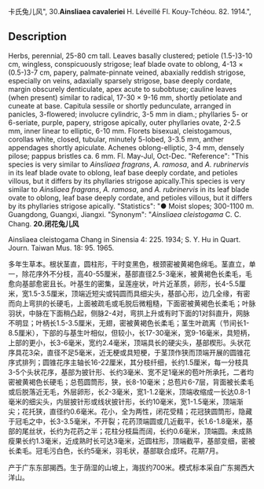 卡氏兔儿风",
30.**Ainsliaea cavaleriei** H. Léveillé Fl. Kouy-Tchéou. 82. 1914.",

## Description
Herbs, perennial, 25-80 cm tall. Leaves basally clustered; petiole (1.5-)3-10 cm, wingless, conspicuously strigose; leaf blade ovate to oblong, 4-13 × (0.5-)3-7 cm, papery, palmate-pinnate veined, abaxially reddish strigose, especially on veins, adaxially sparsely strigose, base deeply cordate, margin obscurely denticulate, apex acute to subobtuse; cauline leaves (when present) similar to radical, 17-30 × 9-16 mm, shortly petiolate and cuneate at base. Capitula sessile or shortly pedunculate, arranged in panicles, 3-flowered; involucre cylindric, 3-5 mm in diam.; phyllaries 5- or 6-seriate, purple, papery, strigose apically, outer phyllaries ovate, 2-2.5 mm, inner linear to elliptic, 6-10 mm. Florets bisexual, cleistogamous, corollas white, closed, tubular, minutely 5-lobed, 3-3.5 mm, anther appendages shortly apiculate. Achenes oblong-elliptic, 3-4 mm, densely pilose; pappus bristles ca. 6 mm. Fl. May-Jul, Oct-Dec.
  "Reference": "This species is very similar to *Ainsliaea fragrans*, *A. ramosa*, and *A. rubrinervis* in its leaf blade ovate to oblong, leaf base deeply cordate, and petioles villous, but it differs by its phyllaries strigose apically.This species is very similar to *Ainsliaea fragrans*, *A. ramosa*, and *A. rubrinervis* in its leaf blade ovate to oblong, leaf base deeply cordate, and petioles villous, but it differs by its phyllaries strigose apically.
  "Statistics": "● Moist slopes; 300-1100 m. Guangdong, Guangxi, Jiangxi.
  "Synonym": "*Ainsliaea cleistogama* C. C. Chang.
**20.闭花兔儿风**

Ainsliaea cleistogama Chang in Sinensia 4: 225. 1934; S. Y. Hu in Quart. Journ. Taiwan Mus. 18: 95. 1965.

多年生草本。根状茎直，圆柱形，干时变黑色，根颈密被黄褐色绵毛。茎直立，单一，除花序外不分枝，高40-55厘米，基部直径2.5-3毫米，被黄褐色长柔毛，毛愈向基部愈密且长。叶基生的密集，呈莲座状，叶片近革质，卵形，长4-5.5厘米，宽1.5-3.5厘米，顶端近短尖或钝圆而具细尖头，基部心形，边几全缘，有密而向上弯拱的长硬毛，上面被疏毛或毛脱后微粗糙，下面密被黄褐色长柔毛；叶脉羽状，中脉在下面稍凸起，侧脉2-4对，弯拱上升或有时下面的1对斜直升，网脉不明显；叶柄长1.5-3.5厘米，无翅，密被黄褐色长柔毛；茎生叶疏离（节间长1-8.5厘米），下部的与基生叶相似，但较小，长17-30毫米，宽9-16毫米，具短柄，上部的更小，长3-6毫米，宽约2.4毫米，顶端具长的硬尖头，基部楔形。头状花序具花3朵，直径不足5毫米，近无梗或具短梗，于茎顶作狭而顶端开展的圆锥花序式排列；圆锥花序主轴长16-22厘米，其分枝纤细，长约1.5厘米，每一分枝具3-5个头状花序，基部为披针形、长约3毫米、宽不足1毫米的苞叶所承托，二者均密被黄褐色长硬毛；总苞圆筒形，狭，长8-10毫米；总苞片6-7层，背面被长柔毛或后脱落近无毛，外层卵形，长2-3毫米，宽1-1.2毫米，顶端收缩成一长达0.8-1毫米的细尖头，内层披针形或线状披针形，长约10毫米，宽1-1.5毫米，顶端渐尖；花托狭，直径约0.6毫米。花小，全为两性，闭花受精；花冠狭圆筒形，隐藏于冠毛之中，长3-3.5毫米，不开裂；花药顶端圆或几近截平，长1.6-1.8毫米，基部的尾丝状，长约为花药之半；花柱分枝扁而阔，长约0.6毫米，顶端圆。未成熟瘦果长约1.3毫米，近成熟时长可达3毫米，近圆柱形，顶端截平，基部变细，密被长柔毛。冠毛污白色，长约5毫米，羽毛状，基部联合成环。花期7月。

产于广东东部揭西。生于荫湿的山坡上，海拔约700米。模式标本采自广东揭西大洋山。
